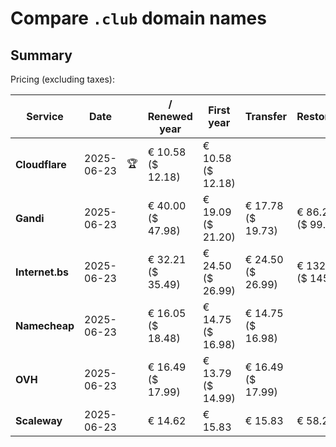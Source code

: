 # Compare `.club` domain names

## Summary

Pricing (excluding taxes):

| Service | Date |  | / Renewed year | First year | Transfer | Restoration |
|--|--|--|--|--|--|--|
| **Cloudflare** | 2025-06-23 | 🏆 | € 10.58<br>($ 12.18) | € 10.58<br>($ 12.18) |  |  |
| **Gandi** | 2025-06-23 |  | € 40.00<br>($ 47.98) | € 19.09<br>($ 21.20) | € 17.78<br>($ 19.73) | € 86.25<br>($ 99.19) |
| **Internet.bs** | 2025-06-23 |  | € 32.21<br>($ 35.49) | € 24.50<br>($ 26.99) | € 24.50<br>($ 26.99) | € 132.06<br>($ 145.49) |
| **Namecheap** | 2025-06-23 |  | € 16.05<br>($ 18.48) | € 14.75<br>($ 16.98) | € 14.75<br>($ 16.98) |  |
| **OVH** | 2025-06-23 |  | € 16.49<br>($ 17.99) | € 13.79<br>($ 14.99) | € 16.49<br>($ 17.99) |  |
| **Scaleway** | 2025-06-23 |  | € 14.62 | € 15.83 | € 15.83 | € 58.26 |
